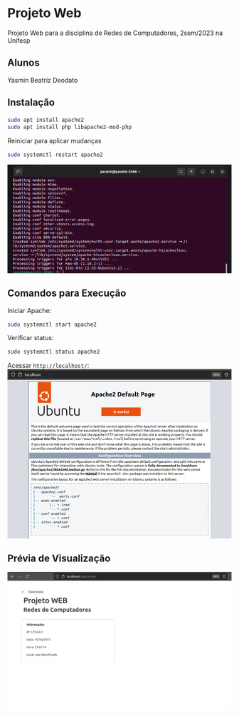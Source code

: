 # Projeto Web

Projeto Web para a disciplina de Redes de Computadores, 2sem/2023 na Unifesp

## Alunos
Yasmin Beatriz Deodato

## Instalação
```bash
sudo apt install apache2
sudo apt install php libapache2-mod-php
```
Reiniciar para aplicar mudanças
```bash
sudo systemctl restart apache2
```

![Instalação com sucesso](/images/image01.png)

## Comandos para Execução
Iniciar Apache:

```bash
sudo systemctl start apache2
```

Verificar status:
```bash
sudo systemctl status apache2
```
Acessar `http://localhost/`:
![Acessar Servidor](/images/image02.png)

## Prévia de Visualização
![Prévia de Visualização da Aplicação](/images/image03.png)